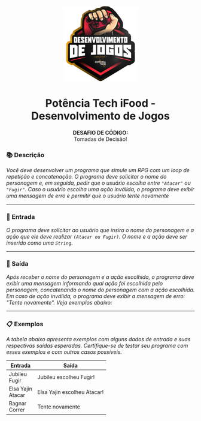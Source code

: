 <div align="center">
  <img src="../assets/image.png" width="200"/>

  # Potência Tech iFood - Desenvolvimento de Jogos
  **DESAFIO DE CÓDIGO:** <br> Tomadas de Decisão!
</div>

### 📚 Descrição
*Você deve desenvolver um programa que simule um RPG com um loop de repetição e concatenação. O programa deve solicitar o nome do personagem e, em seguida, pedir que o usuário escolha entre ```"Atacar"``` ou ```"Fugir"```. Caso o usuário escolha uma ação inválida, o programa deve exibir uma mensagem de erro e permitir que o usuário tente novamente*

---

### 🔄 Entrada
*O programa deve solicitar ao usuário que insira o nome do personagem e a ação que ele deve realizar ```(Atacar ou Fugir)```. O nome e a ação deve ser inserido como uma ```String```.*

---

### 🚪 Saída
*Após receber o nome do personagem e a ação escolhida, o programa deve exibir uma mensagem informando qual ação foi escolhida pelo personagem, concatenando o nome do personagem com a ação escolhida. Em caso de ação inválida, o programa deve exibir a mensagem de erro: "Tente novamente". Veja exemplos abaixo:*

---

### 📋 Exemplos
*A tabela abaixo apresenta exemplos com alguns dados de entrada e suas respectivas saídas esperadas. Certifique-se de testar seu programa com esses exemplos e com outros casos possíveis.*

| Entrada                 | Saída                       |
|-------------------------|-----------------------------|
| Jubileu <br> Fugir      | Jubileu escolheu Fugir!     |
| Elsa Yajin <br> Atacar  | Elsa Yajin escolheu Atacar! |
| Ragnar <br> Correr      | Tente novamente             |